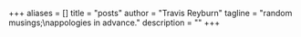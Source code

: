 +++
aliases = []
title = "posts"
author = "Travis Reyburn"
tagline = "random musings;\nappologies in advance."
description = ""
+++